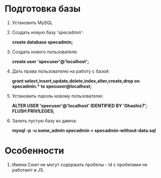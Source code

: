
Подготовка базы
===============

1. Установить MySQL

2. Создать новую базу 'specadmin':

    **create database specadmin;**

3. Создать нового пользователя:

    **create user 'specuser'@'localhost';**

4. Дать права пользователю на работу с базой:

    **grant select,insert,update,delete,index,alter,create,drop on specadmin.\* to specuser@localhost;**

5. Установить пароль новому пользователю:

    **ALTER USER 'specuser'@'localhost' IDENTIFIED BY 'Ghashiz7'; FLUSH PRIVILEGES;**

6. Залить пустую базу из дампа:

    **mysql -p -u some_admin specadmin < specadmin-without-data.sql**
    
    
Особенности
===========

1. Имена Сюит не могут содержать пробелы - id с пробелами не работают в JS.
    